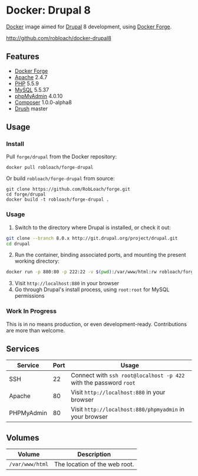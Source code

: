 # Docker: Drupal 8

[Docker](http://docker.com) image aimed for [Drupal](http://drupal.org) 8 development, using [Docker Forge](http://github.com/robloach/forge).

http://github.com/robloach/docker-drupal8


## Features

* [Docker Forge](http://github.com/robloach/forge)
* [Apache](http://apache.org) 2.4.7
* [PHP](http://php.net) 5.5.9
* [MySQL](http://mysql.com) 5.5.37
* [phpMyAdmin](http://phpmyadmin.net) 4.0.10
* [Composer](http://getcomposer.org) 1.0.0-alpha8
* [Drush](http://github.com/drush-ops/drush) master


## Usage

### Install

Pull `forge/drupal` from the Docker repository:

    docker pull robloach/forge-drupal

Or build `robloach/forge-drupal` from source:

    git clone https://github.com/RobLoach/forge.git
    cd forge/drupal
    docker build -t robloach/forge-drupal .


### Usage

1. Switch to the directory where Drupal is installed, or check it out:

  ``` bash
  git clone --branch 8.0.x http://git.drupal.org/project/drupal.git
  cd drupal
  ```

2. Run the container, binding associated ports, and mounting the present working
directory:

  ``` bash
  docker run -p 880:80 -p 222:22 -v $(pwd):/var/www/html:rw robloach/forge-drupal
  ```

3. Visit `http://localhost:880` in your browser
4. Go through Drupal's install process, using `root:root` for MySQL permissions


### Work In Progress

This is in no means production, or even development-ready. Contributions are
more than welcome.


## Services

Service     | Port | Usage
------------|------|------
SSH         | 22   | Connect with `ssh root@localhost -p 422` with the password `root`
Apache      | 80   | Visit `http://localhost:880` in your browser
PHPMyAdmin  | 80   | Visit `http://localhost:880/phpmyadmin` in your browser


## Volumes

Volume          | Description
----------------|-------------
`/var/www/html` | The location of the web root.
